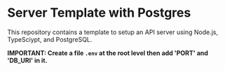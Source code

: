 # Server Template with Postgres

This repository contains a template to setup an API server using Node.js, TypeSciypt, and PostgreSQL.

**IMPORTANT: Create a file `.env` at the root level then add 'PORT' and 'DB_URI' in it.**
